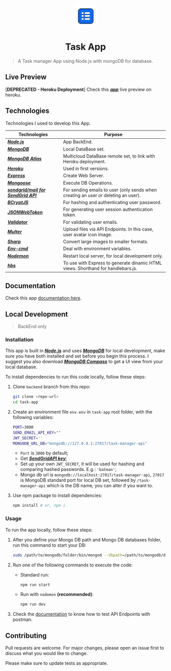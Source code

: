 <p align="center">
    <img src="./public/img/icon.png" height="75">
    <h1 align="center"><b>Task App</b></h1>
</p>

<p align="center">

</p>

> A Task manager App using Node.js with mongoDB for database.

## Live Preview

[**DEPRECATED - Heroku Deployment**]
Check this [***app***](https://botelho-web-task-app.herokuapp.com/) live preview on heroku.

## Technologies

Technologies I used to develop this App.

|Technologies|Purpose|
|---|---|
|[***Node.js***](https://nodejs.org/)|App BackEnd.|
|[***MongoDB***](https://www.mongodb.com/)|Local DataBase set.|
|[***MongoDB Atlas***](https://www.mongodb.com/atlas/database)|Multicloud DataBase remote set, to link with Heroku deployment.|
|[***Heroku***](heroku.com)|Used in first versions.|
|[***Express***](https://expressjs.com/)|Create Web Server.|
|[***Mongoose***](https://mongoosejs.com/)|Execute DB Operations.|
|[***sendgrid/mail for SendGrid API***](https://sendgrid.com/solutions/email-api/)|For sending emails to user (only sends when creating an user or deleting an user).|
|[***BCryptJS***](https://www.npmjs.com/package/bcryptjs)|For hashing and authenticating user password.|
|[***JSONWebToken***](https://www.npmjs.com/package/jsonwebtoken)|For generating user session authentication token.|
|[***Validator***](https://www.npmjs.com/package/validator)|For validating user emails.|
|[***Multer***](https://www.npmjs.com/package/multer)|Upload files via API Endpoints. In this case, user avatar icon image.|
|[***Sharp***](https://www.npmjs.com/package/sharp)|Convert large images to smaller formats.|
|[***Env-cmd***](https://www.npmjs.com/package/env-cmd)|Deal with environment variables.|
|[***Nodemon***](https://www.npmjs.com/package/nodemon)|Restart local server, for local development only.|
|[***hbs***](https://www.npmjs.com/package/hbs)|To use with Express to generate dinamic HTML views. Shorthand for handlebars.js.|

## Documentation

Check this app [documentation here](https://joaohb07.github.io/documentation/web/task_app/task_app/).

## Local Development

> BackEnd only

### Installation

This app is built in [***Node.js***](https://nodejs.org/en/) and uses [***MongoDB***](https://www.mongodb.com/try/download/community) for local development, make sure you have both installed and set before you begin this process. I suggest you also download [***MongoDB Compass***](https://www.mongodb.com/try/download/shell) to get a UI view from your local database.

To install dependencies to run this code locally, follow these steps:

1. Clone `backend` branch from this repo:

    ```bash
    git clone <repo-url>
    cd task-app
    ```

2. Create an environment file `env.env` in `task-app` root folder, with the following variables:

    ```bash
    PORT=3000
    SEND_EMAIL_API_KEY=""
    JWT_SECRET=''
    MONGODB_URL_DB="mongodb://127.0.0.1:27017/task-manager-api"
    ```

    - `Port` is `3000` by default;
    - Get [***SendGridAPI key***](https://sendgrid.com/solutions/email-api/);
    - Set up your own `JWT_SECRET`, it will be used for hashing and comparing hashed passwords. E.g.: `'batman'`;
    - Mongo db url is `mongodb://localhost:27017/task-manager-api`, `27017` is MongoDB standard port for local DB set, followed by `/task-manager-api` which is the DB name, you can alter if you want to.

3. Use npm package to install dependencies:

    ```bash
    npm install # or, npm i
    ```

### Usage

To run the app locally, follow these steps:

1. After you define your Mongo DB path and Mongo DB databases folder, run this command to start your DB:

    ```bash
    sudo /path/to/mongodb/folder/bin/mongod --dbpath=/path/to/mongodb/database/folder
    ```

2. Run one of the following commands to execute the code:

    - Standard run:

        ```bash
        npm run start
        ```

    - Run with `nodemon` **(recommended)**:

        ```bash
        npm run dev
        ```

3. Check the [documentation](https://joaohb07.github.io/documentation/web/task_app/task_app_endpoints/) to know how to test API Endpoints with postman.

## Contributing

Pull requests are welcome. For major changes, please open an issue first to discuss what you would like to change.

Please make sure to update tests as appropriate.
